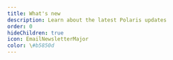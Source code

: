 ```yaml
---
title: What's new
description: Learn about the latest Polaris updates
order: 0
hideChildren: true
icon: EmailNewsletterMajor
color: \#b5850d
---
```


